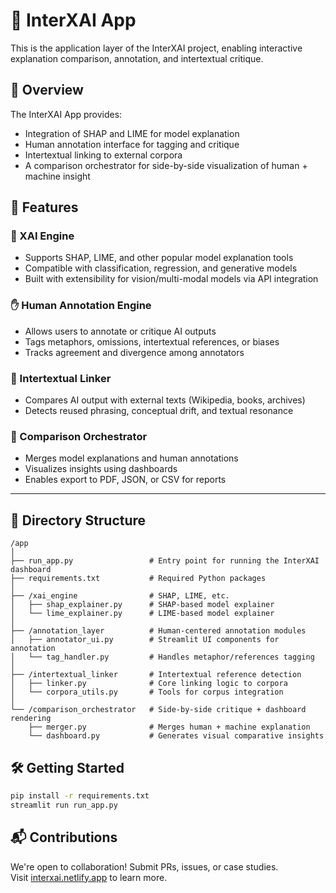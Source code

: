 # 🧠 InterXAI App

This is the application layer of the InterXAI project, enabling interactive explanation comparison, annotation, and intertextual critique.

## 🚀 Overview

The InterXAI App provides:
- Integration of SHAP and LIME for model explanation
- Human annotation interface for tagging and critique
- Intertextual linking to external corpora
- A comparison orchestrator for side-by-side visualization of human + machine insight

## 🚀 Features

### 🧠 XAI Engine
- Supports SHAP, LIME, and other popular model explanation tools
- Compatible with classification, regression, and generative models
- Built with extensibility for vision/multi-modal models via API integration

### ✋ Human Annotation Engine
- Allows users to annotate or critique AI outputs
- Tags metaphors, omissions, intertextual references, or biases
- Tracks agreement and divergence among annotators

### 🔗 Intertextual Linker
- Compares AI output with external texts (Wikipedia, books, archives)
- Detects reused phrasing, conceptual drift, and textual resonance

### 🧲 Comparison Orchestrator
- Merges model explanations and human annotations
- Visualizes insights using dashboards
- Enables export to PDF, JSON, or CSV for reports

---

## 📁 Directory Structure

```
/app
│
├── run_app.py                 # Entry point for running the InterXAI dashboard
├── requirements.txt           # Required Python packages
│
├── /xai_engine                # SHAP, LIME, etc.
│   ├── shap_explainer.py      # SHAP-based model explainer
│   └── lime_explainer.py      # LIME-based model explainer
│
├── /annotation_layer          # Human-centered annotation modules
│   ├── annotator_ui.py        # Streamlit UI components for annotation
│   └── tag_handler.py         # Handles metaphor/references tagging
│
├── /intertextual_linker       # Intertextual reference detection
│   ├── linker.py              # Core linking logic to corpora
│   └── corpora_utils.py       # Tools for corpus integration
│
└── /comparison_orchestrator   # Side-by-side critique + dashboard rendering
    ├── merger.py              # Merges human + machine explanation
    └── dashboard.py           # Generates visual comparative insights
```

## 🛠️ Getting Started

```bash
pip install -r requirements.txt
streamlit run run_app.py
```

## 📬 Contributions

We're open to collaboration! Submit PRs, issues, or case studies.  
Visit [interxai.netlify.app](https://interxai.netlify.app) to learn more.

